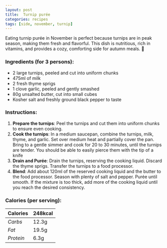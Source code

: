 ```yaml
---
layout: post
title:  Turnip purée
categories: recipes
tags: [side, november, turnip]
---
```


Eating turnip purée in November is perfect because turnips are in peak season, making them fresh and flavorful. This dish is nutritious, rich in vitamins, and provides a cozy, comforting side for autumn meals. 🍂

### Ingredients (for 3 persons):
- 2 large turnips, peeled and cut into uniform chunks
- 475ml of milk
- 2 fresh thyme sprigs
- 1 clove garlic, peeled and gently smashed
- 80g unsalted butter, cut into small cubes
- Kosher salt and freshly ground black pepper to taste

### Instructions:

1. **Prepare the turnips**: Peel the turnips and cut them into uniform chunks to ensure even cooking.
2. **Cook the turnips**: In a medium saucepan, combine the turnips, milk, thyme, and garlic. Set over medium heat and partially cover the pan. Bring to a gentle simmer and cook for 20 to 30 minutes, until the turnips are tender. You should be able to easily pierce them with the tip of a knife
2. **Drain and Purée**: Drain the turnips, reserving the cooking liquid. Discard the thyme sprigs. Transfer the turnips to a food processor.
3. **Blend**: Add about 120ml of the reserved cooking liquid and the butter to the food processor. Season with plenty of salt and pepper. Purée until smooth. If the mixture is too thick, add more of the cooking liquid until you reach the desired consistency.

### Calories (per serving):

| **Calories** | 248kcal |
| ----------- | ----------- |
| *Carbs* | 12.3g |
| *Fat* | 19.5g |
| *Protein* | 6.3g |